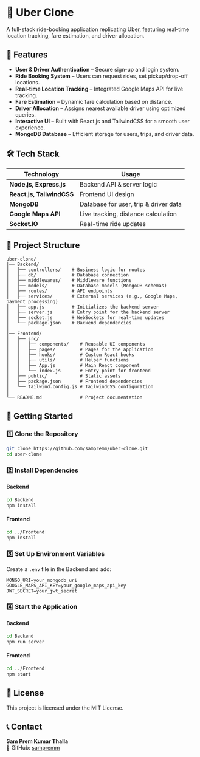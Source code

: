 # 🚖 Uber Clone

A full-stack ride-booking application replicating Uber, featuring real-time location tracking, fare estimation, and driver allocation.

## 📌 Features

- **User & Driver Authentication** – Secure sign-up and login system.
- **Ride Booking System** – Users can request rides, set pickup/drop-off locations.
- **Real-time Location Tracking** – Integrated Google Maps API for live tracking.
- **Fare Estimation** – Dynamic fare calculation based on distance.
- **Driver Allocation** – Assigns nearest available driver using optimized queries.
- **Interactive UI** – Built with React.js and TailwindCSS for a smooth user experience.
- **MongoDB Database** – Efficient storage for users, trips, and driver data.

## 🛠️ Tech Stack

| Technology | Usage |
|------------|-------|
| **Node.js, Express.js** | Backend API & server logic |
| **React.js, TailwindCSS** | Frontend UI design |
| **MongoDB** | Database for user, trip & driver data |
| **Google Maps API** | Live tracking, distance calculation |
| **Socket.IO** | Real-time ride updates |

## 📂 Project Structure

```
uber-clone/
│── Backend/
│   ├── controllers/    # Business logic for routes
│   ├── db/             # Database connection
│   ├── middlewares/    # Middleware functions
│   ├── models/         # Database models (MongoDB schemas)
│   ├── routes/         # API endpoints
│   ├── services/       # External services (e.g., Google Maps, payment processing)
│   ├── app.js          # Initializes the backend server
│   ├── server.js       # Entry point for the backend server
│   ├── socket.js       # WebSockets for real-time updates
│   └── package.json    # Backend dependencies
│
│── Frontend/
│   ├── src/
│   │   ├── components/    # Reusable UI components
│   │   ├── pages/         # Pages for the application
│   │   ├── hooks/         # Custom React hooks
│   │   ├── utils/         # Helper functions
│   │   ├── App.js         # Main React component
│   │   └── index.js       # Entry point for frontend
│   ├── public/            # Static assets
│   ├── package.json       # Frontend dependencies
│   └── tailwind.config.js # TailwindCSS configuration
│
└── README.md              # Project documentation
```

## 🚀 Getting Started

### 1️⃣ Clone the Repository
```sh
git clone https://github.com/sampremm/uber-clone.git
cd uber-clone
```

### 2️⃣ Install Dependencies
#### Backend
```sh
cd Backend
npm install
```
#### Frontend
```sh
cd ../Frontend
npm install
```

### 3️⃣ Set Up Environment Variables
Create a `.env` file in the Backend and add:
```
MONGO_URI=your_mongodb_uri
GOOGLE_MAPS_API_KEY=your_google_maps_api_key
JWT_SECRET=your_jwt_secret
```

### 4️⃣ Start the Application
#### Backend
```sh
cd Backend
npm run server
```
#### Frontend
```sh
cd ../Frontend
npm start
```

## 📜 License
This project is licensed under the MIT License.

## 📞 Contact
**Sam Prem Kumar Thalla**  
🔗 GitHub: [sampremm](https://github.com/sampremm)  
